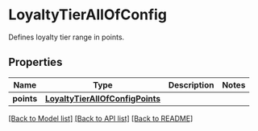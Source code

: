 # LoyaltyTierAllOfConfig

Defines loyalty tier range in points.

## Properties
Name | Type | Description | Notes
------------ | ------------- | ------------- | -------------
**points** | [**LoyaltyTierAllOfConfigPoints**](LoyaltyTierAllOfConfigPoints.md) |  | 

[[Back to Model list]](../README.md#documentation-for-models) [[Back to API list]](../README.md#documentation-for-api-endpoints) [[Back to README]](../README.md)


